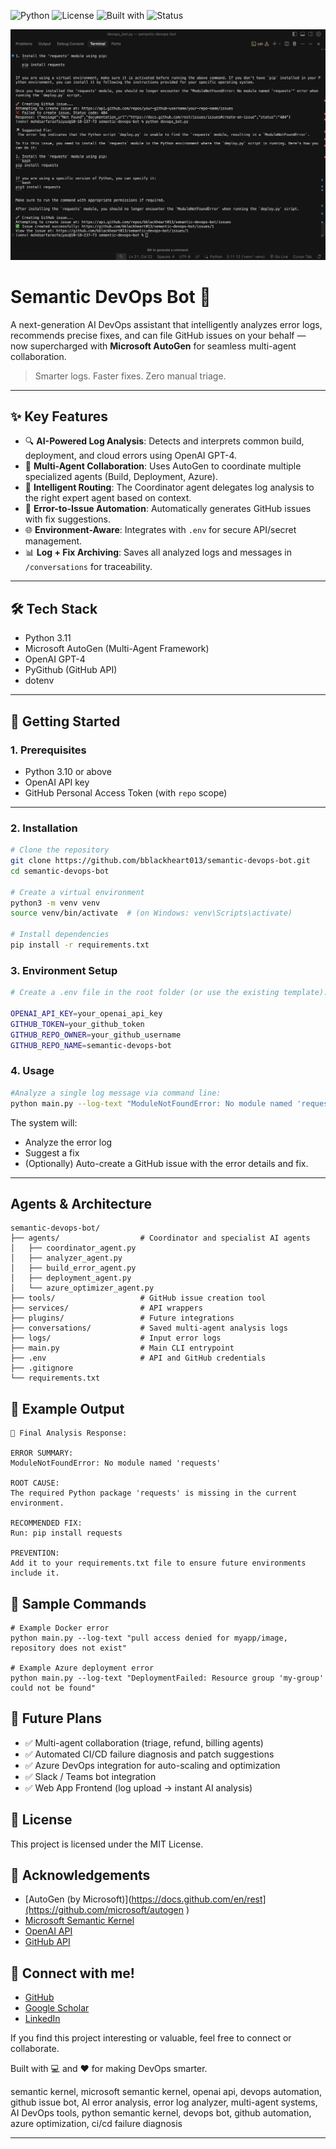 ![Python](https://img.shields.io/badge/Python-3.11-blue)
![License](https://img.shields.io/badge/License-MIT-green)
![Built with](https://img.shields.io/badge/Built%20With-AutoGen%20%26%20OpenAI-blueviolet)
![Status](https://img.shields.io/badge/Status-In%20Progress-orange)

<p align="center">
  <img src="assets/demo.png" alt="Semantic DevOps Bot Demo" width="700"/>
</p>

# Semantic DevOps Bot 🚀

A next-generation AI DevOps assistant that intelligently analyzes error logs, recommends precise fixes, and can file GitHub issues on your behalf — now supercharged with **Microsoft AutoGen** for seamless multi-agent collaboration.

> Smarter logs. Faster fixes. Zero manual triage.

---

## ✨ Key Features

- 🔍 **AI-Powered Log Analysis**: Detects and interprets common build, deployment, and cloud errors using OpenAI GPT-4.
- 🧠 **Multi-Agent Collaboration**: Uses AutoGen to coordinate multiple specialized agents (Build, Deployment, Azure).
- 🔧 **Intelligent Routing**: The Coordinator agent delegates log analysis to the right expert agent based on context.
- 📂 **Error-to-Issue Automation**: Automatically generates GitHub issues with fix suggestions.
- 🌐 **Environment-Aware**: Integrates with `.env` for secure API/secret management.
- 📊 **Log + Fix Archiving**: Saves all analyzed logs and messages in `/conversations` for traceability.

---

## 🛠️ Tech Stack

- Python 3.11
- Microsoft AutoGen (Multi-Agent Framework)
- OpenAI GPT-4
- PyGithub (GitHub API)
- dotenv

---

## 🚀 Getting Started

### 1. Prerequisites

- Python 3.10 or above
- OpenAI API key
- GitHub Personal Access Token (with `repo` scope)

---

### 2. Installation

```bash
# Clone the repository
git clone https://github.com/bblackheart013/semantic-devops-bot.git
cd semantic-devops-bot

# Create a virtual environment
python3 -m venv venv
source venv/bin/activate  # (on Windows: venv\Scripts\activate)

# Install dependencies
pip install -r requirements.txt
```

### 3. Environment Setup

```bash
# Create a .env file in the root folder (or use the existing template):

OPENAI_API_KEY=your_openai_api_key
GITHUB_TOKEN=your_github_token
GITHUB_REPO_OWNER=your_github_username
GITHUB_REPO_NAME=semantic-devops-bot
```

### 4. Usage

```bash
#Analyze a single log message via command line:
python main.py --log-text "ModuleNotFoundError: No module named 'requests'"
```

The system will:
- Analyze the error log
- Suggest a fix
- (Optionally) Auto-create a GitHub issue with the error details and fix.

---

## Agents & Architecture

```
semantic-devops-bot/
├── agents/                  # Coordinator and specialist AI agents
│   ├── coordinator_agent.py
│   ├── analyzer_agent.py
│   ├── build_error_agent.py
│   ├── deployment_agent.py
│   └── azure_optimizer_agent.py
├── tools/                   # GitHub issue creation tool
├── services/                # API wrappers
├── plugins/                 # Future integrations
├── conversations/           # Saved multi-agent analysis logs
├── logs/                    # Input error logs
├── main.py                  # Main CLI entrypoint
├── .env                     # API and GitHub credentials
├── .gitignore
└── requirements.txt

```
## 📸 Example Output
```
📌 Final Analysis Response:

ERROR SUMMARY:
ModuleNotFoundError: No module named 'requests'

ROOT CAUSE:
The required Python package 'requests' is missing in the current environment.

RECOMMENDED FIX:
Run: pip install requests

PREVENTION:
Add it to your requirements.txt file to ensure future environments include it.
```
## 🧪 Sample Commands

```
# Example Docker error
python main.py --log-text "pull access denied for myapp/image, repository does not exist"

# Example Azure deployment error
python main.py --log-text "DeploymentFailed: Resource group 'my-group' could not be found"
```

## 🎯 Future Plans

- ✅ Multi-agent collaboration (triage, refund, billing agents)
- ✅ Automated CI/CD failure diagnosis and patch suggestions
- ✅ Azure DevOps integration for auto-scaling and optimization
- ✅ Slack / Teams bot integration
- ✅ Web App Frontend (log upload → instant AI analysis)

## 📜 License

This project is licensed under the MIT License.

## 🙏 Acknowledgements

- [AutoGen (by Microsoft)](https://docs.github.com/en/rest](https://github.com/microsoft/autogen )
- [Microsoft Semantic Kernel](https://github.com/microsoft/semantic-kernel)
- [OpenAI API](https://platform.openai.com/docs/api-reference)
- [GitHub API](https://docs.github.com/en/rest)

## 📣 Connect with me!

- [GitHub](https://github.com/bblackheart013)
- [Google Scholar](https://scholar.google.com/citations?user=o1hrV0kAAAAJ&hl=en)
- [LinkedIn](https://www.linkedin.com/in/mohd-sarfaraz-f-8bb52922a) 

If you find this project interesting or valuable, feel free to connect or collaborate.

Built with 💻 and ❤️ for making DevOps smarter.

semantic kernel, microsoft semantic kernel, openai api, devops automation, github issue bot, AI error analysis, error log analyzer, multi-agent systems, AI DevOps tools, python semantic kernel, devops bot, github automation, azure optimization, ci/cd failure diagnosis

---

